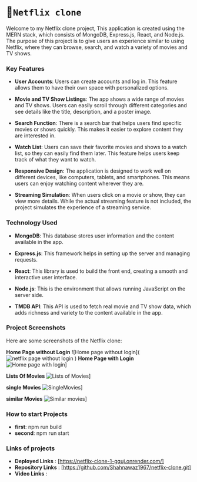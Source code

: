 # 💫`Netflix clone`

Welcome to my Netflix clone project, This application is created using the MERN stack, which consists of MongoDB, Express.js, React, and Node.js. The purpose of this project is to give users an experience similar to using Netflix, where they can browse, search, and watch a variety of movies and TV shows.

### Key Features

- **User Accounts**: Users can create accounts and log in. This feature allows them to have their own space with personalized options.

- **Movie and TV Show Listings**: The app shows a wide range of movies and TV shows. Users can easily scroll through different categories and see details like the title, description, and a poster image.

- **Search Function**: There is a search bar that helps users find specific movies or shows quickly. This makes it easier to explore content they are interested in.

- **Watch List**: Users can save their favorite movies and shows to a watch list, so they can easily find them later. This feature helps users keep track of what they want to watch.

- **Responsive Design**: The application is designed to work well on different devices, like computers, tablets, and smartphones. This means users can enjoy watching content wherever they are.

- **Streaming Simulation**: When users click on a movie or show, they can view more details. While the actual streaming feature is not included, the project simulates the experience of a streaming service.

### Technology Used

- **MongoDB**: This database stores user information and the content available in the app.

- **Express.js**: This framework helps in setting up the server and managing requests.

- **React**: This library is used to build the front end, creating a smooth and interactive user interface.

- **Node.js**: This is the environment that allows running JavaScript on the server side.

- **TMDB API**: This API is used to fetch real movie and TV show data, which adds richness and variety to the content available in the app.


### Project Screenshots

Here are some screenshots of the Netflix clone:

**Home Page without Login**
![Home page without login](![netflix page without login](https://github.com/user-attachments/assets/650c41ea-bc80-4770-902f-7a2a874f607a)
)
**Home Page with Login**
![Home page with login](https://github.com/user-attachments/assets/62f0c07b-e4fa-4bff-8331-d6397b17db72)]

**Lists Of Movies**
![Lists of Movies](https://github.com/user-attachments/assets/869b3243-8287-419a-a61e-1aae3cd808ff)]


**single Movies**
![SingleMovies](https://github.com/user-attachments/assets/db546e38-8515-417e-822e-f5464f4998b1)]


**similar Movies**
![Similar movies](https://github.com/user-attachments/assets/1474ef36-771e-4f74-bc65-ff6e0e6c4c56)]


### How to start Projects

- **first**: npm run build
- **second**: npm run start
### Links of projects
- **Deployed Links**   : [https://netflix-clone-1-gquj.onrender.com/]
- **Repository Links** : [https://github.com/Shahnawaz1967/netflix-clone.git]
- **Video Links**      :


